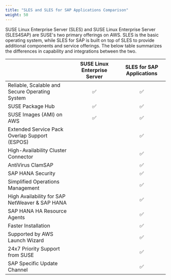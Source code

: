 ```yaml
---
title: "SLES and SLES for SAP Applications Comparison"
weight: 50
---
```


<!--
Copyright Amazon.com, Inc. or its affiliates. All Rights Reserved.
SPDX-License-Identifier: MIT-0
-->

SUSE Linux Enterprise Server (SLES) and SUSE Linux Enterprise Server (SLES4SAP) are SUSE's two primary offerings on AWS. SLES is the basic operating system, while SLES for SAP is built on top of SLES to provide additional components and service offerings. The below table summarizes the differences in capability and integrations between the two.

|  | SUSE Linux Enterprise Server | SLES for SAP Applications |
| :--- | :---: | :---: |
| Reliable, Scalable and Secure Operating System | ✅ | ✅ |
| SUSE Package Hub | ✅ | ✅ |
| SUSE Images (AMI) on AWS | ✅ | ✅ |
| Extended Service Pack Overlap Support (ESPOS) |  | ✅ |
| High-Availability Cluster Connector |  | ✅ |
| AntiVirus ClamSAP |  | ✅ |
| SAP HANA Security |  | ✅ |
| Simplified Operations Management |  | ✅ |
| High Availability for SAP NetWeaver & SAP HANA|  | ✅ |
| SAP HANA HA Resource Agents |  | ✅ |
| Faster Installation |  | ✅ |
| Supported by AWS Launch Wizard |  | ✅ |
| 24x7 Priority Support from SUSE |  | ✅ |
| SAP Specific Update Channel |  | ✅ |